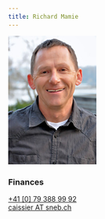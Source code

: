 ```yaml
---
title: Richard Mamie  
---
```

![](img.jpg?classes=img-rounded,img-reponsive)
### Finances  
[+41 [0] 79 388 99 92](tel:+41793889992)  
[caissier AT sneb.ch](mailto:caissier@sneb.ch)

